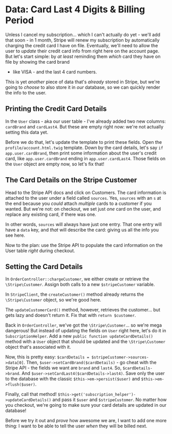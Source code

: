# Data: Card Last 4 Digits & Billing Period

Unless I cancel my subscription... which I can't actually do yet - we'll add that
soon - in 1 month, Stripe will renew my subscription by automatically charging the
credit card I have on file. Eventually, we'll need to allow the user to *update* their
credit card info from right here on the account page. But let's start simple: by
*at least* reminding them *which* card they have on file by showing the card brand
- like VISA - and the last 4 card numbers.

This is yet *another* piece of data that's *already* stored in Stripe, but we're
going to *choose* to also store it in *our* database, so we can quickly render the
info to the user.

## Printing the Credit Card Details

In the `User` class - aka our user table -  I've already added two new columns:
`cardBrand` and `cardLast4`. But these are empty right now: we're not actually
setting this data yet.

Before we do that, let's update the template to print these fields. Open the
`profile/account.html.twig` template. Down by the card details, let's say
`if app.user.cardBrand`, then print some information about the user's credit card,
like `app.user.cardBrand` ending in `app.user.cardLast4`. Those fields on
the `User` object are empty now, so let's fix that!

## The Card Details on the Stripe Customer

Head to the Stripe API docs and click on Customers. The card information is attached
to the user under a field called `sources`. Yes, `sources` with an `s` at the end
because you *could* attach *multiple* cards to a customer if you wanted. But we're
not: on checkout, we set just *one* card on the user, and replace any existing card,
if there was one.

In other words, `sources` will always have just one entry. That one entry will have
a `data` key, and *that* will describe the card: giving us all the info you see
here.

Now to the plan: use the Stripe API to populate the card information on the User
table *right* during checkout.

## Setting the Card Details

In `OrderController::chargeCustomer`, we either create or retrieve the
`\Stripe\Customer`. Assign both calls to a new `$stripeCustomer` variable.

In `StripeClient`, the `createCustomer()` method already returns the `\Stripe\Customer`
object, so we're good here.

The `updateCustomerCard()` method, however, retrieves the customer... but gets lazy
and doesn't return it. Fix that with `return $customer`.

Back in `OrderController`, we've got the `\Stripe\Customer`... so we're mega dangerous!
But instead of updating the fields on `User` right here, let's do it in `SubscriptionHelper`.
Add a new `public function updateCardDetails()` method with a `User` object that
should be updated and the `\Stripe\Customer` object that's associated with it.

Now, this is pretty easy: `$cardDetails = $stripeCustomer->sources->data[0]`. Then,
`$user->setCardBrand($cardDetails)` - go cheat with the Stripe API - the fields
we want are `brand` and `last4`. So, `$cardDetails->brand`. And
`$user->setCardLast4($cardDetails->last4)`. Save only the user to the database with
the classic `$this->em->persist($user)` and `$this->em->flush($user)`.

Finally, call that method! `$this->get('subscription_helper')->updateCardDetails()`
and pass it `$user` and `$stripeCustomer`. No matter how you checkout, we're going
to make sure your card details are updated in our database!

Before we try it out and *prove* how awesome we are, I want to add one more thing:
I want to be able to tell the user *when* they will be billed next.

